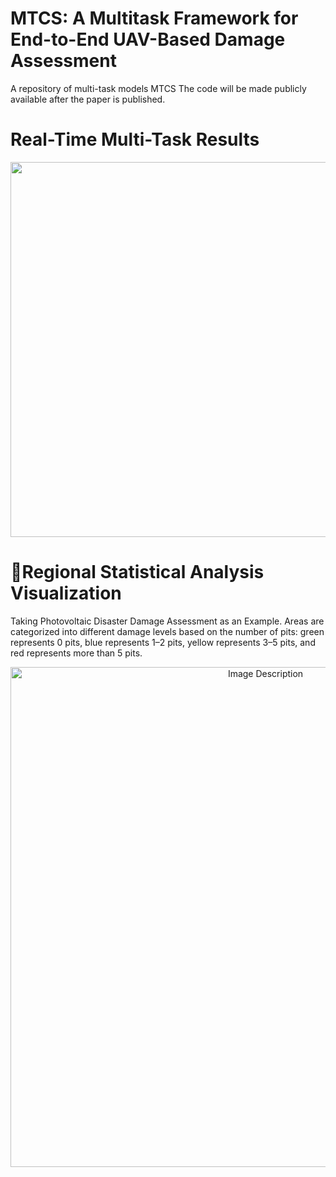 
# MTCS: A Multitask Framework for End-to-End UAV-Based Damage Assessment
A repository of multi-task models MTCS
The code will be made publicly available after the paper is published.


# Real-Time Multi-Task Results

<div align="center">
  <img src="https://github.com/SCNU-RISLAB/DACNet/blob/main/End-to-end%20real-time%20detection%20of%20the%20number%20of%20people%20on%20campus..gif" width="600">
</div>



# 🎉Regional Statistical Analysis Visualization
Taking Photovoltaic Disaster Damage Assessment as an Example.
Areas are categorized into different damage levels based on the number of pits: green represents 0 pits, blue represents 1–2 pits, yellow represents 3–5 pits, and red represents more than 5 pits.

<div align="center">
  <img src="https://github.com/SCNU-RISLAB/DACNet/raw/main/vs3.jpg" alt="Image Description" width="800">
</div>













